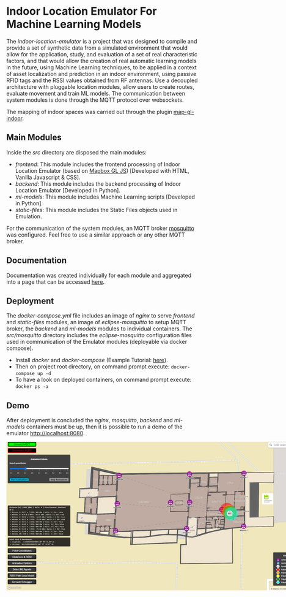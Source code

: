 # Indoor Location Emulator For Machine Learning Models  

The <em>indoor-location-emulator</em> is a project that was designed to compile and provide a set of synthetic data from a simulated environment that would allow for the application, study, and evaluation of a set of real characteristic factors, and that would allow the creation of real automatic learning models in the future, using Machine Learning techniques, to be applied in a context of asset localization and prediction in an indoor environment, using passive RFID tags and the RSSI values obtained from RF antennas. Use a decoupled architecture with pluggable location modules, allow users to create routes, evaluate movement and train ML models. The communication between system modules is done through the MQTT protocol over websockets.

The mapping of indoor spaces was carried out through the plugin [map-gl-indoor](https://github.com/map-gl-indoor/map-gl-indoor).

## Main Modules

Inside the <em>src</em> directory are disposed the main modules:
- <em>frontend</em>: This module includes the frontend processing of Indoor Location Emulator 
(based on [Mapbox GL JS](https://www.mapbox.com/mapbox-gljs)) [Developed with HTML, Vanilla Javascript & CSS].
- <em>backend</em>: This module includes the backend processing of Indoor Location Emulator [Developed in Python].
- <em>ml-models</em>: This module includes Machine Learning scripts [Developed in Python]. 
- <em>static-files</em>: This module includes the Static Files objects used in Emulation.

For the communication of the system modules, an MQTT broker [mosquitto](https://mosquitto.org/download/) was configured. Feel free to use a similar approach or any other MQTT broker.

## Documentation 

Documentation was created individually for each module and aggregated into a page that can be accessed [here](https://atnog.github.io/indoor-location-emulator/).

## Deployment 

The <em>docker-compose.yml</em> file includes an image of <em>nginx</em> to serve <em>frontend</em> and <em>static-files</em> modules, an image of <em>eclipse-mosquitto</em> to setup MQTT broker, the <em>backend</em> and <em>ml-models</em> modules to individual containers. The <em>src/mosquitto</em> directory includes the <em>eclipse-mosquitto</em> configuration files used in communication of the Emulator modules (deployable via docker compose).

- Install <em>docker</em> and <em>docker-compose</em> (Example Tutorial: [here](https://support.netfoundry.io/hc/en-us/articles/360057865692-Installing-Docker-and-docker-compose-for-Ubuntu-20-04)).
- Then on project root directory, on command prompt execute:
<code>docker-compose up -d</code>
- To have a look on deployed containers, on command prompt execute:
<code>docker ps -a</code>

## Demo

After deployment is concluded the <em>nginx</em>, <em>mosquitto</em>, <em>backend</em> and <em>ml-models</em> containers must be up, then it is possible to run a demo of the emulator [http://localhost:8080](http://localhost:8080).


<img src="https://github.com/ATNoG/indoor-location-emulator/raw/main/src/static-files/icons/Screenshot_emulator_1.png" style="max-width:800px" />
